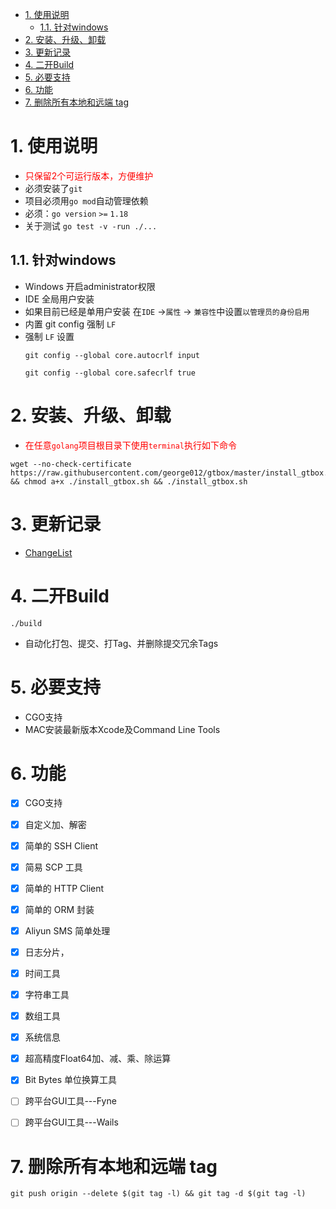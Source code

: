 <!-- TOC -->

- [1. 使用说明](#1-使用说明)
    - [1.1. 针对windows](#11-针对windows)
- [2. 安装、升级、卸载](#2-安装升级卸载)
- [3. 更新记录](#3-更新记录)
- [4. 二开Build](#4-二开build)
- [5. 必要支持](#5-必要支持)
- [6. 功能](#6-功能)
- [7. 删除所有本地和远端 tag](#7-删除所有本地和远端-tag)

<!-- /TOC -->

# 1. 使用说明
* <font color=red>只保留2个可运行版本，方便维护</font>
* 必须安装了`git`
* 项目必须用`go mod`自动管理依赖
* 必须：`go version` `>=` `1.18`
* 关于测试 `go test -v -run ./...`

## 1.1. 针对windows
* Windows 开启administrator权限
* IDE 全局用户安装
* 如果目前已经是单用户安装 在`IDE` →`属性` → `兼容性`中设置`以管理员的身份启用`
* 内置 git config 强制 `LF`
* 强制 `LF` 设置
    ```
    git config --global core.autocrlf input
    
    git config --global core.safecrlf true
    ```

# 2. 安装、升级、卸载
* <font color=red>在任意`golang`项目根目录下使用`terminal`执行如下命令</font>
```
wget --no-check-certificate https://raw.githubusercontent.com/george012/gtbox/master/install_gtbox.sh && chmod a+x ./install_gtbox.sh && ./install_gtbox.sh
```

# 3. 更新记录
* [ChangeList](./ChangeList.md)

# 4. 二开Build
```
./build 
```
*   自动化打包、提交、打Tag、并删除提交冗余Tags

# 5. 必要支持
*   CGO支持
*   MAC安装最新版本Xcode及Command Line Tools


# 6. 功能
- [x] CGO支持
- [x] 自定义加、解密
- [x] 简单的 SSH Client
- [x] 简易 SCP 工具
- [x] 简单的 HTTP Client
- [x] 简单的 ORM 封装
- [x] Aliyun SMS 简单处理
- [x] 日志分片，
- [x] 时间工具
- [x] 字符串工具
- [x] 数组工具
- [x] 系统信息
- [x] 超高精度Float64加、减、乘、除运算
- [x] Bit  Bytes 单位换算工具
- [ ] 跨平台GUI工具---Fyne
- [ ] 跨平台GUI工具---Wails


# 7. 删除所有本地和远端 tag
```
git push origin --delete $(git tag -l) && git tag -d $(git tag -l)
```